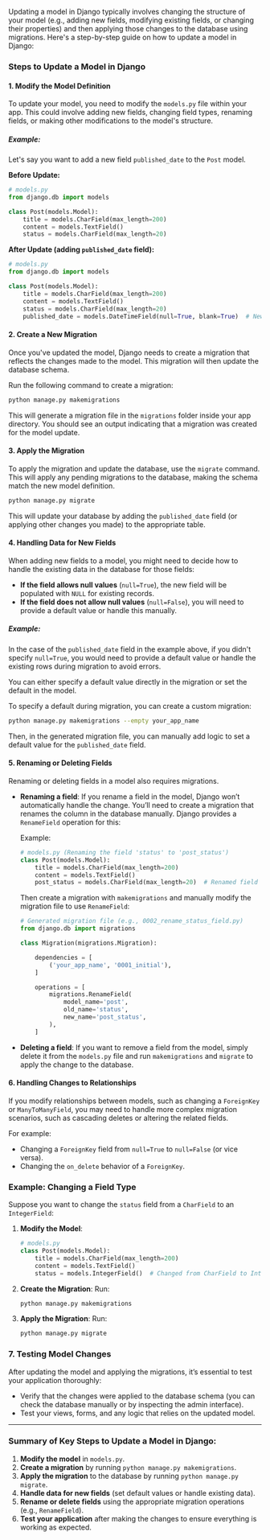 Updating a model in Django typically involves changing the structure of your model (e.g., adding new fields, modifying existing fields, or changing their properties) and then applying those changes to the database using migrations. Here's a step-by-step guide on how to update a model in Django:

### Steps to Update a Model in Django

#### 1. **Modify the Model Definition**
To update your model, you need to modify the `models.py` file within your app. This could involve adding new fields, changing field types, renaming fields, or making other modifications to the model's structure.

##### Example:
Let's say you want to add a new field `published_date` to the `Post` model.

**Before Update:**
```python
# models.py
from django.db import models

class Post(models.Model):
    title = models.CharField(max_length=200)
    content = models.TextField()
    status = models.CharField(max_length=20)
```

**After Update (adding `published_date` field):**
```python
# models.py
from django.db import models

class Post(models.Model):
    title = models.CharField(max_length=200)
    content = models.TextField()
    status = models.CharField(max_length=20)
    published_date = models.DateTimeField(null=True, blank=True)  # New field
```

#### 2. **Create a New Migration**
Once you've updated the model, Django needs to create a migration that reflects the changes made to the model. This migration will then update the database schema.

Run the following command to create a migration:
```bash
python manage.py makemigrations
```

This will generate a migration file in the `migrations` folder inside your app directory. You should see an output indicating that a migration was created for the model update.

#### 3. **Apply the Migration**
To apply the migration and update the database, use the `migrate` command. This will apply any pending migrations to the database, making the schema match the new model definition.

```bash
python manage.py migrate
```

This will update your database by adding the `published_date` field (or applying other changes you made) to the appropriate table.

#### 4. **Handling Data for New Fields**
When adding new fields to a model, you might need to decide how to handle the existing data in the database for those fields:
- **If the field allows null values** (`null=True`), the new field will be populated with `NULL` for existing records.
- **If the field does not allow null values** (`null=False`), you will need to provide a default value or handle this manually.

##### Example:
In the case of the `published_date` field in the example above, if you didn't specify `null=True`, you would need to provide a default value or handle the existing rows during migration to avoid errors.

You can either specify a default value directly in the migration or set the default in the model.

To specify a default during migration, you can create a custom migration:
```bash
python manage.py makemigrations --empty your_app_name
```

Then, in the generated migration file, you can manually add logic to set a default value for the `published_date` field.

#### 5. **Renaming or Deleting Fields**
Renaming or deleting fields in a model also requires migrations.

- **Renaming a field**: If you rename a field in the model, Django won’t automatically handle the change. You’ll need to create a migration that renames the column in the database manually. Django provides a `RenameField` operation for this:
  
  Example:
  ```python
  # models.py (Renaming the field 'status' to 'post_status')
  class Post(models.Model):
      title = models.CharField(max_length=200)
      content = models.TextField()
      post_status = models.CharField(max_length=20)  # Renamed field
  ```

  Then create a migration with `makemigrations` and manually modify the migration file to use `RenameField`:
  ```python
  # Generated migration file (e.g., 0002_rename_status_field.py)
  from django.db import migrations

  class Migration(migrations.Migration):

      dependencies = [
          ('your_app_name', '0001_initial'),
      ]

      operations = [
          migrations.RenameField(
              model_name='post',
              old_name='status',
              new_name='post_status',
          ),
      ]
  ```

- **Deleting a field**: If you want to remove a field from the model, simply delete it from the `models.py` file and run `makemigrations` and `migrate` to apply the change to the database.

#### 6. **Handling Changes to Relationships**
If you modify relationships between models, such as changing a `ForeignKey` or `ManyToManyField`, you may need to handle more complex migration scenarios, such as cascading deletes or altering the related fields.

For example:
- Changing a `ForeignKey` field from `null=True` to `null=False` (or vice versa).
- Changing the `on_delete` behavior of a `ForeignKey`.

### Example: Changing a Field Type

Suppose you want to change the `status` field from a `CharField` to an `IntegerField`:

1. **Modify the Model**:
   ```python
   # models.py
   class Post(models.Model):
       title = models.CharField(max_length=200)
       content = models.TextField()
       status = models.IntegerField()  # Changed from CharField to IntegerField
   ```

2. **Create the Migration**:
   Run:
   ```bash
   python manage.py makemigrations
   ```

3. **Apply the Migration**:
   Run:
   ```bash
   python manage.py migrate
   ```

### 7. **Testing Model Changes**
After updating the model and applying the migrations, it’s essential to test your application thoroughly:
- Verify that the changes were applied to the database schema (you can check the database manually or by inspecting the admin interface).
- Test your views, forms, and any logic that relies on the updated model.

---

### Summary of Key Steps to Update a Model in Django:

1. **Modify the model** in `models.py`.
2. **Create a migration** by running `python manage.py makemigrations`.
3. **Apply the migration** to the database by running `python manage.py migrate`.
4. **Handle data for new fields** (set default values or handle existing data).
5. **Rename or delete fields** using the appropriate migration operations (e.g., `RenameField`).
6. **Test your application** after making the changes to ensure everything is working as expected.
